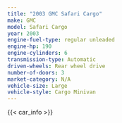 ```yaml
---
title: "2003 GMC Safari Cargo"
make: GMC
model: Safari Cargo
year: 2003
engine-fuel-type: regular unleaded
engine-hp: 190
engine-cylinders: 6
transmission-type: Automatic
driven-wheels: Rear wheel drive
number-of-doors: 3
market-category: N/A
vehicle-size: Large
vehicle-style: Cargo Minivan
---
```


{{< car_info >}}
